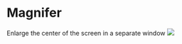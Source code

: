 # Magnifer
Enlarge the center of the screen in a separate window
<img src="https://i.postimg.cc/rynnpmvh/2025-09-04-213617.png">
